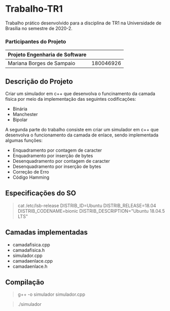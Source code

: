 # Trabalho-TR1

Trabalho prático desenvolvido para a disciplina de TR1 na Universidade de Brasília no semestre de 2020-2.

### Participantes do Projeto 

|Projeto Engenharia de Software|  |
|--|--|
| Mariana Borges de Sampaio|  180046926 |

## Descrição do Projeto

Criar um simulador em c++ que desenvolva o funcinamento da camada física por meio da implementação das seguintes codificações:
- Binária
- Manchester 
- Bipolar

A segunda parte do trabalho consiste em criar um simulador em c++ que desenvolva o funcionamento da camada de enlace, sendo implementada algumas funções:

- Enquadramento por contagem de caracter 
- Enquadramento por inserção de bytes
- Desenquadramento por contagem de caracter
- Desenquadramento por inserção de bytes
- Correção de Erro
- Código Hamming 

## Especificações do SO 

> cat /etc/lsb-release
> DISTRIB_ID=Ubuntu
> DISTRIB_RELEASE=18.04
> DISTRIB_CODENAME=bionic
> DISTRIB_DESCRIPTION="Ubuntu 18.04.5 LTS"


## Camadas implementadas

- camadafisica.cpp
- camadafisica.h
- simulador.cpp
- camadaenlace.cpp
- camadaenlace.h

## Compilação 

> g++ -o simulador simulador.cpp

> ./simulador

